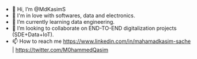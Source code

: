 - 👋 Hi, I’m @MdKasimS
- 👀 I'm in love with softwares, data and electronics.
- 🌱 I’m currently learning data engineering.
- 💞️ I’m looking to collaborate on END-TO-END digitalization projects (SDE+Data+IoT).
- 📫 How to reach me https://www.linkedin.com/in/mahamadkasim-sache | https://twitter.com/M0hammedQasim

<!---
MdKasimS/MdKasimS is a ✨ special ✨ repository because its `README.md` (this file) appears on your GitHub profile.
You can click the Preview link to take a look at your changes.
--->
